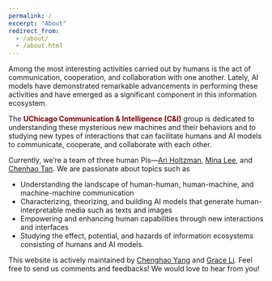 ```yaml
---
permalink: /
excerpt: "About"
redirect_from: 
  - /about/
  - /about.html
---
```


Among the most interesting activities carried out by humans is the act of communication, cooperation, and collaboration with one another. Lately, AI models have demonstrated remarkable advancements in performing these activities and have emerged as a significant component in this information ecosystem.

The <span class="group-name">UChicago Communication & Intelligence (C&I)</span> group is dedicated to understanding these mysterious new machines and their behaviors and to studying new types of interactions that can facilitate humans and AI models to communicate, cooperate, and collaborate with each other.

Currently, we’re a team of three human PIs—[Ari Holtzman](https://nlp2.notion.site/), [Mina Lee](https://minalee-research.github.io/), and [Chenhao Tan](https://chenhaot.com/). We are passionate about topics such as
* Understanding the landscape of human-human, human-machine, and machine-machine communication
* Characterizing, theorizing, and building AI models that generate human-interpretable media such as texts and images
* Empowering and enhancing human capabilities through new interactions and interfaces 
* Studying the effect, potential, and hazards of information ecosystems consisting of humans and AI models.

This website is actively maintained by [Chenghao Yang](https://yangalan123.github.io/) and [Grace Li](https://www.grace-li.org/). Feel free to send us comments and feedbacks! We would love to hear from you!

<style>
  .group-name {
    font-weight: bold;
    color: #800000;
  }
  .page__content a {
    color: #000;
    text-decoration: none !important;
    font-weight: bold;

    &:hover {
      color: #800000;
    }
  }
</style>
